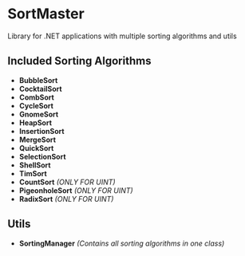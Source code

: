 # SortMaster
Library for .NET applications with multiple sorting algorithms and utils

## Included Sorting Algorithms
   - **BubbleSort**
   - **CocktailSort**
   - **CombSort**
   - **CycleSort**
   - **GnomeSort**
   - **HeapSort**
   - **InsertionSort**
   - **MergeSort**
   - **QuickSort**
   - **SelectionSort**
   - **ShellSort**
   - **TimSort**
   - **CountSort** *(ONLY FOR UINT)*
   - **PigeonholeSort** *(ONLY FOR UINT)*
   - **RadixSort** *(ONLY FOR UINT)*
   
## Utils
   - **SortingManager** *(Contains all sorting algorithms in one class)*
